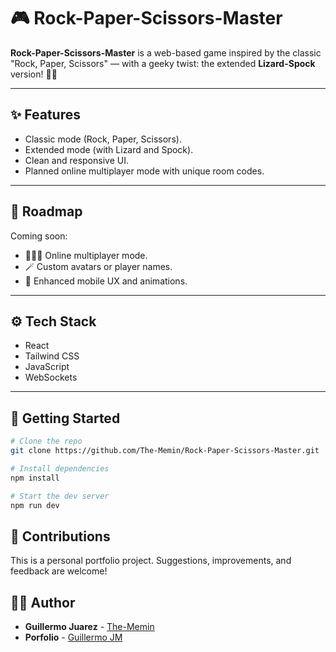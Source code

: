 # 🎮 Rock-Paper-Scissors-Master

**Rock-Paper-Scissors-Master** is a web-based game inspired by the classic "Rock, Paper, Scissors" — with a geeky twist: the extended **Lizard-Spock** version! 🦎🖖

---

## ✨ Features

- Classic mode (Rock, Paper, Scissors).
- Extended mode (with Lizard and Spock).
- Clean and responsive UI.
- Planned online multiplayer mode with unique room codes.

---

## 🚀 Roadmap

Coming soon:

- 🧑‍🤝‍🧑 Online multiplayer mode.
- 🪄 Custom avatars or player names.
- 📱 Enhanced mobile UX and animations.

---

## ⚙️ Tech Stack

- React 
- Tailwind CSS 
- JavaScript
- WebSockets

---

## 🧪 Getting Started

```bash
# Clone the repo
git clone https://github.com/The-Memin/Rock-Paper-Scissors-Master.git

# Install dependencies
npm install

# Start the dev server
npm run dev

```
## 🤝 Contributions
This is a personal portfolio project. Suggestions, improvements, and feedback are welcome!

## 👨‍💻 Author

- **Guillermo Juarez** - [The-Memin](https://github.com/The-Memin)
- **Porfolio** - [Guillermo JM](https://guillermojm.dev)
